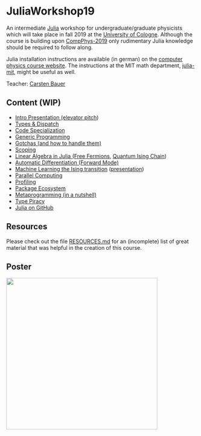 # JuliaWorkshop19

An intermediate [Julia](https://julialang.org/) workshop for undergraduate/graduate physicists which will take place in fall 2019 at the [University of Cologne](https://www.portal.uni-koeln.de/index.php?id=9441&L=1). Although the course is building upon [CompPhys-2019](https://github.com/trebst/compphys-2019) only rudimentary Julia knowledge should be required to follow along.

Julia installation instructions are available (in german) on the [computer physics course website](http://www.thp.uni-koeln.de/trebst/Lectures/2019-CompPhys.shtml). The instructions at the MIT math department, [julia-mit](https://github.com/mitmath/julia-mit), might be useful as well.

Teacher: [Carsten Bauer](https://github.com/crstnbr)

## Content (WIP)

* [Intro Presentation (elevator pitch](presentation/julia.pdf))
* [Types & Dispatch](1_One/1_types_and_dispatch.ipynb)
* [Code Specialization](1_One/3_specialization.ipynb)
* [Generic Programming](1_One/4_generic_programming.ipynb)
* [Gotchas (and how to handle them)](2_Two/1_gotchas.ipynb)
* [Scoping](2_Two/1_scoping.jl)
* [Linear Algebra in Julia (Free Fermions](2_Two/2_linear_algebra/2_linalg.ipynb), [Quantum Ising Chain](2_Two/2_linear_algebra/1_ed_quantum_ising.ipynb))
* [Automatic Differentiation (Forward Mode)](2_Two/3_machine_learning/2_forward_mode_ad.ipynb)
* [Machine Learning the Ising transition](2_Two/3_machine_learning/4_ml_ising_machinelearning.jl) ([presentation](2_Two/3_machine_learning/1_machine_learning_physics.pptx))
* [Parallel Computing](3_Three/1_parallel_computing.ipynb)
* [Profiling](3_Three/2_profiling/profiling.ipynb)
* [Package Ecosystem](3_Three/3_ecosystem/packages.ipynb)
* [Metaprogramming (in a nutshell)](4_Hackathon/metaprogramming_basics.ipynb)
* [Type Piracy](4_Hackathon/type_piracy.ipynb)
* [Julia on GitHub](4_Hackathon/julia_on_github.ipynb)

## Resources

Please check out the file [RESOURCES.md](https://github.com/crstnbr/julia-workshop-2019/blob/master/RESOURCES.md) for an (incomplete) list of great material that was helpful in the creation of this course.

## Poster

<a href="https://github.com/crstnbr/JuliaWorkshop19/raw/master/poster/julia_workshop_poster.pdf"><img src="https://github.com/crstnbr/JuliaWorkshop19/raw/master/poster/julia_workshop_poster.png" width=400px></a>
